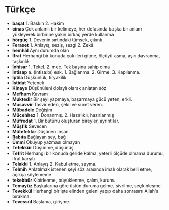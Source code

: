 # Türkçe

* **başat** 1. Baskın 2. Hakim
* **cinas** Çok anlamlı bir kelimeye, her defasında başka bir anlam yükleyerek birbirine yakın birkaç yerde kullanma
* **hörgüç** 1. Devenin sırtındaki tümsek, çıkıntı. 
* **Feraset** 1. Anlayış, seziş, sezgi 2. Zekâ.
* **hemhâl** Aynı durumda olan
* **İfrat** Herhangi bir konuda çok ileri gitme, ölçüyü aşma, aşırı davranma, taşkınlık
* **İnhisar** 1. Tekel. 2. mec. Tek başına sahip olma
* **İntisap** a. (intisa:bı) esk. 1. Bağlanma. 2. Girme. 3. Kapılanma.
* **İptila** Düşkünlük, tiryakilik
* **İstidat** Yetenek
* **Kinaye**  Düşünüleni dolaylı olarak anlatan söz
* **Mefhum** Kavram
* **Muktedir** Bir şeyi yapmaya, başarmaya gücü yeten, erkli.
* **Musavvir** Tasvir eden, şekil ve suret veren. 
* **Mübadele** Değişim
* **Mücehhez**  1. Donanmış. 2. Hazırlıklı, hazırlanmış
* **Müfredat**  1. Bir bütünü oluşturan bireyler, ayrıntılar. 
* **Müşfik** Sevecen
* **Mütefekkir** Düşünen insan
* **Rabıta** Bağlayan şey, bağ
* **Ümmi** Okuyup yazması olmayan
* **Tefekkür** Düşünme, düşünüş
* **Tefrit** Herhangi bir konuda geride kalma, yeterli ölçüde olmama durumu, ifrat karşıtı
* **Telakki** 1. Anlayış 2. Kabul etme, sayma.
* **Telmih**  Anlatılmak istenen şeyi söz arasında imalı olarak belli etme, açıkça söylememe
* **tekebbür** Kibirlenme, büyüklenme, çalım, kurum.
* **Temayüz**  Başkalarına göre üstün duruma gelme, sivrilme, seçkinleşme.
* **Tevekkül** Herhangi bir işte elinden geleni yapıp daha sonrasını Allah'a bırakma: 
* **Tevessül** Başlama, girişme.
